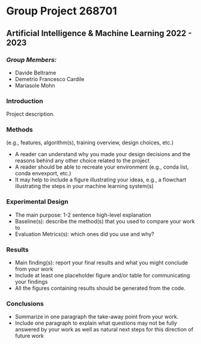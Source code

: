 # **Group Project 268701**
## **Artificial Intelligence & Machine Learning 2022 - 2023**

### *Group Members:*
- Davide Beltrame
- Demetrio Francesco Cardile
- Mariasole Mohn

### **Introduction**
Project description.

### **Methods**
(e.g., features, algorithm(s), training overview, design choices, etc.)
- A reader can understand why you made your design decisions and the reasons behind any other choice related to the project
- A reader should be able to recreate your environment (e.g., conda list, conda envexport, etc.)
- It may help to include a figure illustrating your ideas, e.g., a flowchart illustrating the
steps in your machine learning system(s)

### **Experimental Design**
- The main purpose: 1-2 sentence high-level explanation
- Baseline(s): describe the method(s) that you used to compare your work to 
- Evaluation Metrics(s): which ones did you use and why?

### **Results**
- Main finding(s): report your final results and what you might conclude from your work 
- Include at least one placeholder figure and/or table for communicating your findings 
- All the figures containing results should be generated from the code.

### **Conclusions**
- Summarize in one paragraph the take-away point from your work.
- Include one paragraph to explain what questions may not be fully answered by your work as well as natural next steps for this direction of future work